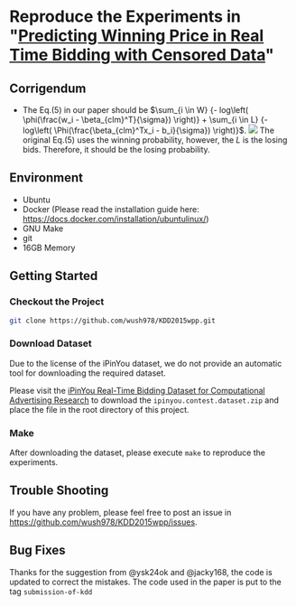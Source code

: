 # Reproduce the Experiments in "[Predicting Winning Price in Real Time Bidding with Censored Data](https://drive.google.com/file/d/0B5rJuVU7ijjIUVc5Rm10b2dreDhBb2xwcnNuOFl3TF9vNFdv/view?usp=sharing)"

## Corrigendum 

- The Eq.(5) in our paper should be $\sum_{i \in W} {- log\left( \phi(\frac{w_i - \beta_{clm}^T}{\sigma}) \right)} + \sum_{i \in L} {-log\left( \Phi(\frac{\beta_{clm}^Tx_i - b_i}{\sigma}) \right)}$. <img src="https://i.imgur.com/Ac8WNLu.png"/> The original Eq.(5) uses the winning probability, however, the $L$ is the losing bids. Therefore, it should be the losing probability.

## Environment

- Ubuntu
- Docker (Please read the installation guide here: <https://docs.docker.com/installation/ubuntulinux/>)
- GNU Make
- git
- 16GB Memory

## Getting Started

### Checkout the Project

```sh
git clone https://github.com/wush978/KDD2015wpp.git
```

### Download Dataset

Due to the license of the iPinYou dataset, we do not provide an automatic tool for downloading the required dataset.

Please visit the [iPinYou Real-Time Bidding Dataset
for Computational Advertising Research](http://data.computational-advertising.org/) to download the `ipinyou.contest.dataset.zip` and place the file in the root directory of this project.

### Make

After downloading the dataset, please execute `make` to reproduce the experiments.

## Trouble Shooting

If you have any problem, please feel free to post an issue in <https://github.com/wush978/KDD2015wpp/issues>.

## Bug Fixes

Thanks for the suggestion from @ysk24ok and @jacky168, the code is updated to correct the mistakes.
The code used in the paper is put to the tag `submission-of-kdd`
